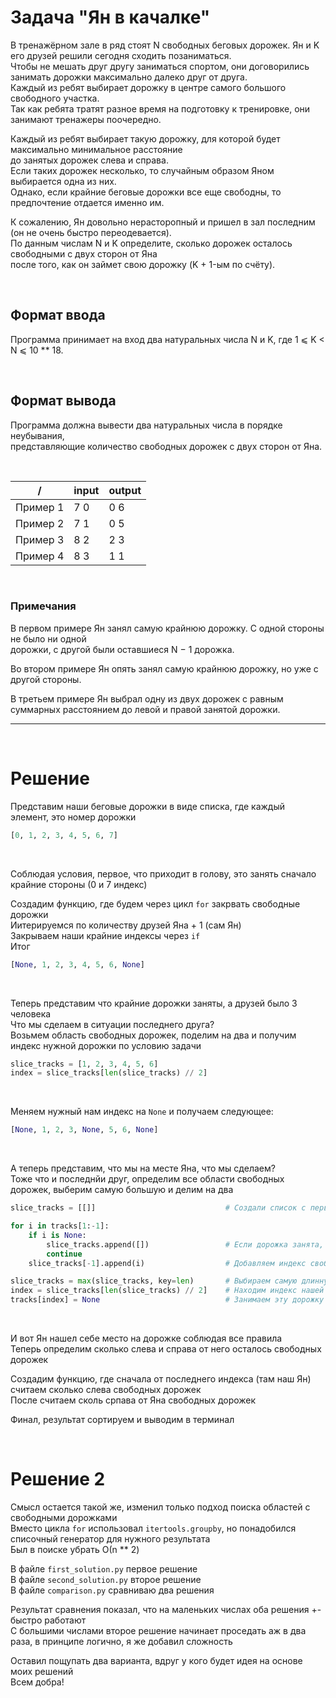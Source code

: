 # Задача "Ян в качалке"

В тренажёрном зале в ряд стоят N свободных беговых дорожек. Ян и K его друзей решили сегодня сходить позаниматься.<br>
Чтобы не мешать друг другу заниматься спортом, они договорились занимать дорожки максимально далеко друг от друга.<br> 
Каждый из ребят выбирает дорожку в центре самого большого свободного участка.<br>
Так как ребята тратят разное время на подготовку к тренировке, они занимают тренажеры поочередно.

Каждый из ребят выбирает такую дорожку, для которой будет максимально минимальное расстояние<br>
до занятых дорожек слева и справа.<br>
Если таких дорожек несколько, то случайным образом Яном выбирается одна из них.<br>
Однако, если крайние беговые дорожки все еще свободны, то предпочтение отдается именно им.

К сожалению, Ян довольно нерасторопный и пришел в зал последним (он не очень быстро переодевается).<br>
По данным числам N и K определите, сколько дорожек осталось свободными с двух сторон от Яна<br>
после того, как он займет свою дорожку (K + 1-ым по счёту).

<br>

## Формат ввода
Программа принимает на вход два натуральных числа N и K, где 1 ⩽ K < N ⩽ 10 ** 18.

<br>

## Формат вывода
Программа должна вывести два натуральных числа в порядке неубывания,<br>
представляющие количество свободных дорожек с двух сторон от Яна.

<br>

/          | input  | output
| -------- | ------ | ------ |
| Пример 1 | 7 0    | 0 6    |
| Пример 2 | 7 1    | 0 5    |
| Пример 3 | 8 2    | 2 3    |
| Пример 4 | 8 3    | 1 1    |

<br>

### Примечания
В первом примере Ян занял самую крайнюю дорожку. С одной стороны не было ни одной<br>
дорожки, с другой были оставшиеся N − 1 дорожка.

Во втором примере Ян опять занял самую крайнюю дорожку, но уже с другой стороны.

В третьем примере Ян выбрал одну из двух дорожек с равным суммарных расстоянием до левой и правой занятой дорожки.

---

<br>

# Решение

Представим наши беговые дорожки в виде списка, где каждый элемент, это номер дорожки

```Python
[0, 1, 2, 3, 4, 5, 6, 7]
```
<br>

Соблюдая условия, первое, что приходит в голову, это занять сначало крайние стороны (0 и 7 индекс)<br>

Создадим функцию, где будем через цикл `for` закрвать свободные дорожки<br>
Иитерируемся по количеству друзей Яна + 1 (сам Ян)<br>
Закрываем наши крайние индексы через `if`<br>
Итог
```Python
[None, 1, 2, 3, 4, 5, 6, None]
```
<br>

Теперь представим что крайние дорожки заняты, а друзей было 3 человека<br>
Что мы сделаем в ситуации последнего друга?<br>
Возьмем область свободных дорожек, поделим на два и получим индекс нужной дорожки по условию задачи
```Python
slice_tracks = [1, 2, 3, 4, 5, 6]
index = slice_tracks[len(slice_tracks) // 2]
```
<br>

Меняем нужный нам индекс на `None` и получаем следующее:
```Python
[None, 1, 2, 3, None, 5, 6, None]
```
<br>

А теперь представим, что мы на месте Яна, что мы сделаем?<br>
Тоже что и последнйи друг, определим все области свободных дорожек, выберим самую большую и делим на два

```Python
slice_tracks = [[]]                             # Создали список с первой областью

for i in tracks[1:-1]:
    if i is None:               
        slice_tracks.append([])                 # Если дорожка занята, создаем новую область
        continue
    slice_tracks[-1].append(i)                  # Добавляем индекс свободной дорожки в нашу область

slice_tracks = max(slice_tracks, key=len)       # Выбираем самую длинную область
index = slice_tracks[len(slice_tracks) // 2]    # Находим индекс нашей дорожки
tracks[index] = None                            # Занимаем эту дорожку
```
<br>

И вот Ян нашел себе место на дорожке соблюдая все правила<br>
Теперь определим сколько слева и справа от него осталось свободных дорожек<br>

Создадим функцию, где сначала от последнего индекса (там наш Ян) считаем сколько слева свободных дорожек<br>
После считаем сколь српава от Яна свободных дорожек<br>

Финал, результат сортируем и выводим в терминал 

<br>


# Решение 2

Смысл остается такой же, изменил только подход поиска областей с свободными дорожками<br>
Вместо цикла `for` использовал `itertools.groupby`, но понадобился списочный генератор для нужного результата<br>
Был в поиске убрать О(n ** 2)

В файле `first_solution.py` первое решение<br>
В файле `second_solution.py` второе решение<br>
В файле `comparison.py` сравниваю два решения<br>

Результат сравнения показал, что на маленьких числах оба решения +- быстро работают<br>
С большими числами второе решение начинает проседать аж в два раза, в принципе логично, я же добавил сложность<br>

Оставил пощупать два варианта, вдруг у кого будет идея на основе моих решений<br>
Всем добра!
